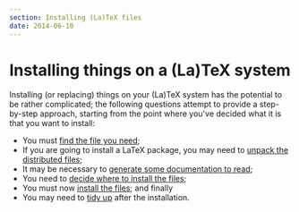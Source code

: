```yaml
---
section: Installing (La)TeX files
date: 2014-06-10
---
```


# Installing things on a (La)TeX system

Installing (or replacing) things on your (La)TeX system has the
potential to be rather complicated; the following questions attempt to
provide a step-by-step approach, starting from the point where you've
decided what it is that you want to install:
  

-  You must [find the file you need](FAQ-install-find.md);
-  If you are going to install a LaTeX package, you may need to
    [unpack the distributed files](FAQ-install-unpack.md);
-  It may be necessary to 
    [generate some documentation to read](FAQ-install-doc.md);
-  You need to 
    [decide where to install the files](FAQ-install-where.md);
-  You must now [install the files](FAQ-inst-wlcf.md); and
    finally
-  You may need to [tidy up](FAQ-inst-tidy.md) after the installation.

